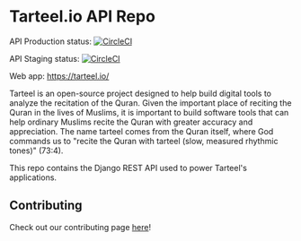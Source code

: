 # Tarteel.io API Repo

API Production status: [![CircleCI](https://circleci.com/gh/Tarteel-io/tarteel-api/tree/master.svg?style=svg)](https://circleci.com/gh/Tarteel-io/tarteel-api/tree/master)

API Staging status: [![CircleCI](https://circleci.com/gh/Tarteel-io/tarteel-api/tree/develop.svg?style=svg)](https://circleci.com/gh/Tarteel-io/tarteel-api/tree/develop)

Web app: https://tarteel.io/

Tarteel is an open-source project designed to help build digital tools to analyze the recitation of the Quran. Given the important place of reciting the Quran in the lives of Muslims, it is important to build software tools that can help ordinary Muslims recite the Quran with greater accuracy and appreciation. The name tarteel comes from the Quran itself, where God commands us to "recite the Quran with tarteel (slow, measured rhythmic tones)" (73:4).

This repo contains the Django REST API used to power Tarteel's applications.

## Contributing

Check out our contributing page [here](https://github.com/Tarteel-io/tarteel-api/blob/master/CONTRIBUTING.md)!
